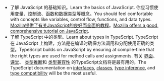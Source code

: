 - <span data-ttu-id="0a032-101">了解 JavaScript 的基础知识。</span><span class="sxs-lookup"><span data-stu-id="0a032-101">Learn the basics of JavaScript.</span></span> <span data-ttu-id="0a032-102">你应习惯使用变量、控制流、函数和数据类型等概念。</span><span class="sxs-lookup"><span data-stu-id="0a032-102">You should feel comfortable with concepts like variables, control flow, functions, and data types.</span></span> <span data-ttu-id="0a032-103">[Mozilla提供了有关JavaScript的良好而全面的教程](https://developer.mozilla.org/docs/Web/JavaScript/Guide/Introduction)。</span><span class="sxs-lookup"><span data-stu-id="0a032-103">[Mozilla offers a good, comprehensive tutorial on JavaScript](https://developer.mozilla.org/docs/Web/JavaScript/Guide/Introduction).</span></span>
- <span data-ttu-id="0a032-104">了解 TypeScript 中的类型。</span><span class="sxs-lookup"><span data-stu-id="0a032-104">Learn about types in TypeScript.</span></span> <span data-ttu-id="0a032-105">TypeScript 在 JavaScript 上构建，方法是在编译时确保方法调用和分配使用正确的类型。</span><span class="sxs-lookup"><span data-stu-id="0a032-105">TypeScript builds on JavaScript by ensuring at compile-time that the right types are used for method calls and assignments.</span></span> <span data-ttu-id="0a032-106">有关 [界面](https://www.typescriptlang.org/docs/handbook/interfaces.html)、 [课堂](https://www.typescriptlang.org/docs/handbook/classes.html)、 [类型推断](https://www.typescriptlang.org/docs/handbook/type-inference.html)和 [类型兼容性](https://www.typescriptlang.org/docs/handbook/type-compatibility.html) 的TypeScript文档将是最有用的。</span><span class="sxs-lookup"><span data-stu-id="0a032-106">The TypeScript documentation on [interfaces](https://www.typescriptlang.org/docs/handbook/interfaces.html), [classes](https://www.typescriptlang.org/docs/handbook/classes.html), [type inference](https://www.typescriptlang.org/docs/handbook/type-inference.html), and [type compatibility](https://www.typescriptlang.org/docs/handbook/type-compatibility.html) will be the most useful.</span></span>
